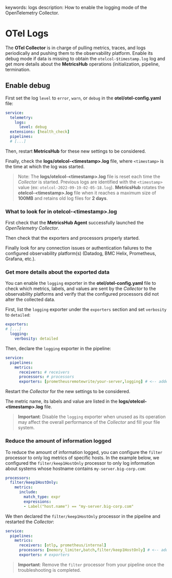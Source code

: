 keywords: logs
description: How to enable the logging mode of the OpenTelemetry Collector.

# OTel Logs

<!-- MACRO{toc|fromDepth=1|toDepth=2|id=toc} -->

The **OTel Collector** is in charge of pulling metrics, traces, and logs periodically and pushing them to the observability platform. Enable its debug mode if data is missing to obtain the `otelcol-$timestamp.log` log and get more details about the **MetricsHub** operations (initialization, pipeline, termination.

## Enable debug

First set the log `level` to `error`, `warn`, or `debug` in the **otel/otel-config.yaml** file:

```yaml
service:
  telemetry:
    logs:
      level: debug
  extensions: [health_check]
  pipelines:
  # [...]
```

Then, restart **MetricsHub** for these new settings to be considered.

Finally, check the **logs/otelcol-\<timestamp\>.log** file, where `<timestamp>` is the time at which the log was started.

> Note: The **logs/otelcol-\<timestamp\>.log** file is reset each time the *Collector* is started. Previous logs are identified with the `<timestamp>` value (ex: `otelcol-2022-09-19-02-05-18.log`). **MetricsHub** rotates the **otelcol-\<timestamp\>.log** file when it reaches a maximum size of **100MB** and retains old log files for **2 days**.

### What to look for in otelcol-\<timestamp\>.log

First check that the **MetricsHub Agent** successfully launched the *OpenTelemetry Collector*.

Then check that the exporters and processors properly started.

Finally look for any connection issues or authentication failures to the configured observability platform(s) (Datadog, BMC Helix, Prometheus, Grafana, etc.).

### Get more details about the exported data

You can enable the `logging` exporter in the **otel/otel-config.yaml** file to check which metrics, labels, and values are sent by the *Collector* to the observability platforms and verify that the configured processors did not alter the collected data.

First, list the `logging` exporter under the `exporters` section and set `verbosity` to `detailed`:

```yaml
exporters:
# [...]
  logging:
    verbosity: detailed
```

Then, declare the `logging` exporter in the pipeline:

```yaml
service:
  pipelines:
    metrics:
      receivers: # receivers
      processors: # processors
      exporters: [prometheusremotewrite/your-server,logging] # <-- added logging
```

Restart the *Collector* for the new settings to be considered.

The metric name, its labels and value are listed in the **logs/otelcol-\<timestamp\>.log** file.

> **Important**: Disable the `logging` exporter when unused as its operation may affect the overall performance of the *Collector* and fill your file system.

### Reduce the amount of information logged

To reduce the amount of information logged, you can configure the `filter` processor to only log metrics of specific hosts. In the example below, we configured the `filter/keep1HostOnly` processor to only log information about systems whose hostname contains `my-server.big-corp.com`:

```yaml
processors:
  filter/keep1HostOnly:
    metrics:
      include:
        match_type: expr
        expressions:
        - Label("host.name") == "my-server.big-corp.com"
```

We then declared the `filter/keep1HostOnly` processor in the pipeline and restarted the *Collector*:

```yaml
service:
  pipelines:
    metrics:
      receivers: [otlp, prometheus/internal]
      processors: [memory_limiter,batch,filter/keep1HostOnly] # <-- added filter
      exporters: # exporters
```

> **Important**: Remove the `filter` processor from your pipeline once the troubleshooting is completed.
